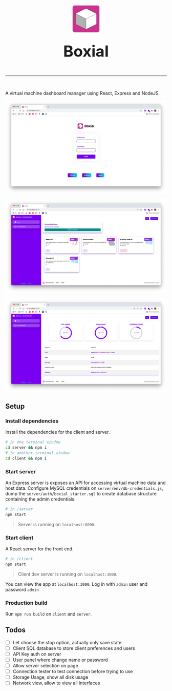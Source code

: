 <!-- PROJECT LOGO -->
<br />
<p align="center">
  <a href="https://github.com/github_username/repo_name">
    <img src="readme/boxial.png" alt="Logo" width="90" height="90">
  </a>
    <h3 align="center"><b><font size="56">Boxial</font></b></h3>
  <p align="center">
    <br />
  </p>
    <hr />
    <br />
</p>

A virtual machine dashboard manager using React, Express and NodeJS

![](readme/login.png)

![](readme/machines.png)

![](readme/host.png)

## Setup

### Install dependencies

Install the dependencies for the client and server.

```bash
# in one terminal window
cd server && npm i
# in another terminal window
cd client && npm i
```

### Start server

An Express server is exposes an API for accessing virtual machine data and host data. Configure MySQL credentials on `server/env/db-credentials.js`, dump the `server/auth/boxial_starter.sql` to create database structure containing the admin credentials.

```bash
# in /server
npm start
```

> Server is running on `localhost:8000`.

### Start client

A React server for the front end.

```bash
# in /client
npm start
```

> Client dev server is running on `localhost:3000`.

You can view the app at `localhost:3000`. Log in with `admin` user and  password `admin`

### Production build

Run `npm run build` on `client` and `server`.

## Todos

- [ ] Let choose the stop option, actually only save state.
- [ ] Client SQL database to store client preferences and users
- [ ] API Key auth on server
- [ ] User panel where change name or password
- [ ] Allow server selectión on page
- [ ] Connection tester to test connection before trying to use
- [ ] Storage Usage, show all disk usage
- [ ] Network view, allow to view all interfaces